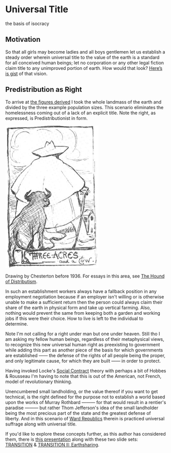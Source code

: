 # Universal Title
the basis of isocracy

## Motivation
So that all girls may become ladies and all boys gentlemen let us establish a steady order wherein universal title to the value of the earth is a standard for all conceived human beings; let no corporation or any other legal fiction claim title to any unimproved portion of earth. How would that look? [Here’s is gist](https://gist.github.com/kuttaineh/8b7830a1a3e0f10467b90cd3049424d4) of that vision.

## Predistribution as Right
To arrive at [the figures derived](https://gist.github.com/kuttaineh/8b7830a1a3e0f10467b90cd3049424d4) I took the whole landmass of the earth and divided by the three example population sizes. This scenario eliminates the homelessness coming out of a lack of an explicit title. Note the right, as expressed, is Predistributionist in form.

![Three acres and a cow](Three_acres_and_a_cow.jpeg)

Drawing by Chesterton before 1936. For essays in this area, see [The Hound of Distributism](https://www.chesterton.org/store/product/hound-of-distributism/).

In such an establishment workers always have a fallback position in any employment negotiation because if an employer isn't willing or is otherwise unable to make a sufficient return then the person could always claim their share of the earth in physical form and take up vertical farming. Also, nothing would prevent the same from keeping both a garden and working jobs if this were their choice. How to live is left to the individual to determine.

Note I'm not calling for a right under man but one under heaven. Still tho I am asking my fellow human beings, regardless of their metaphysical views, to recognize this new universal human right as preexisting to government while adding this part as another piece of the basis for which governments are established —— the defense of the rights of all people being the proper, and only legitimate cause, for which they are built —— in order to protect.

Having invoked Locke's [Social Contract](https://github.com/kuttaineh/unknotted#how-shall-the-social-contract-be-defined) theory with perhaps a bit of Hobbes & Rousseau I'm having to note that this is out of the American, not French, model of revolutionary thinking.

Unencumbered small landholding, or the value thereof if you want to get technical, is the right defined for the purpose not to establish a world based upon the works of Murray Rothbard ——— for that would result in a rentier's paradise ——— but rather Thom Jefferson's idea of the small landholder being the most precious part of the state and the greatest defense of liberty. And in this scenario of [Ward Republics](https://constitution.org/1-Activism/reform/us/ward_republic.html) therein is practiced universal suffrage along with universal title.

If you'd like to explore these concepts further, as this author has considered them, there is [this presentation](https://www.dropbox.com/s/sfq0ojcn3ywj4lc/Unknotted.pptx?dl=0) along with these two slide sets: [TRANSITION](https://www.dropbox.com/s/e5saemk5ean6q4l/TRANSITION.pptx?dl=0) & [TRANSITION II: Earthsharing](https://www.dropbox.com/s/x7fguox3i251sku/TRANSITION_II.pptx?dl=0).
